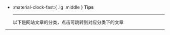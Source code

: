<!-- # Category-->

<div class="grid cards" markdown>


- :material-clock-fast:{ .lg .middle } __Tips__

  ---

  以下是网站文章的分类，点击可跳转到对应分类下的文章

</div>

<!-- material/category-->
---